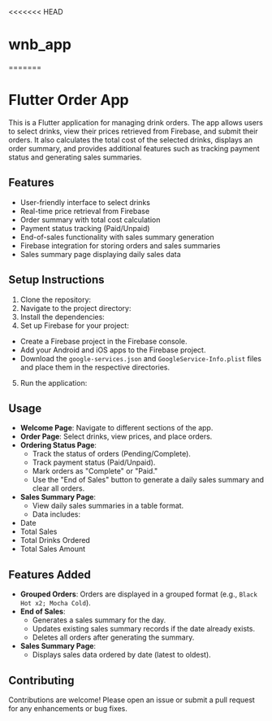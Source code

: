 <<<<<<< HEAD
# wnb_app
=======
# Flutter Order App

This is a Flutter application for managing drink orders. The app allows users to select drinks, view their prices retrieved from Firebase, and submit their orders. It also calculates the total cost of the selected drinks, displays an order summary, and provides additional features such as tracking payment status and generating sales summaries.

## Features

- User-friendly interface to select drinks
- Real-time price retrieval from Firebase
- Order summary with total cost calculation
- Payment status tracking (Paid/Unpaid)
- End-of-sales functionality with sales summary generation
- Firebase integration for storing orders and sales summaries
- Sales summary page displaying daily sales data


## Setup Instructions

1. Clone the repository:
2. Navigate to the project directory:
3. Install the dependencies:
4. Set up Firebase for your project:
- Create a Firebase project in the Firebase console.
- Add your Android and iOS apps to the Firebase project.
- Download the `google-services.json` and `GoogleService-Info.plist` files and place them in the respective directories.
5. Run the application:

## Usage

- **Welcome Page**: Navigate to different sections of the app.
- **Order Page**: Select drinks, view prices, and place orders.
- **Ordering Status Page**:
  - Track the status of orders (Pending/Complete).
  - Track payment status (Paid/Unpaid).
  - Mark orders as "Complete" or "Paid."
  - Use the "End of Sales" button to generate a daily sales summary and clear all orders.
- **Sales Summary Page**:
  - View daily sales summaries in a table format.
  - Data includes:
 - Date
 - Total Sales
 - Total Drinks Ordered
 - Total Sales Amount

## Features Added

- **Grouped Orders**: Orders are displayed in a grouped format (e.g., `Black Hot x2; Mocha Cold`).
- **End of Sales**:
  - Generates a sales summary for the day.
  - Updates existing sales summary records if the date already exists.
  - Deletes all orders after generating the summary.
- **Sales Summary Page**:
  - Displays sales data ordered by date (latest to oldest).

## Contributing

Contributions are welcome! Please open an issue or submit a pull request for any enhancements or bug fixes.
